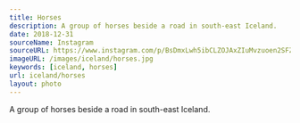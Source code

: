 ```yaml
---
title: Horses
description: A group of horses beside a road in south-east Iceland.
date: 2018-12-31
sourceName: Instagram
sourceURL: https://www.instagram.com/p/BsDmxLwh5ibCLZOJAxZIuMvzuoen2SFZ8PMIz00/
imageURL: /images/iceland/horses.jpg
keywords: [iceland, horses]
url: iceland/horses
layout: photo
---
```


A group of horses beside a road in south-east Iceland.
